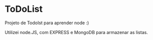# ToDoList
Projeto de TodoIst para aprender node :)

Utilizei node.JS, com EXPRESS e MongoDB para armazenar as listas.
